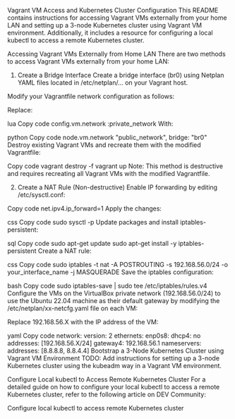 Vagrant VM Access and Kubernetes Cluster Configuration
This README contains instructions for accessing Vagrant VMs externally from your home LAN and setting up a 3-node Kubernetes cluster using Vagrant VM environment. Additionally, it includes a resource for configuring a local kubectl to access a remote Kubernetes cluster.

Accessing Vagrant VMs Externally from Home LAN
There are two methods to access Vagrant VMs externally from your home LAN:

1. Create a Bridge Interface
Create a bridge interface (br0) using Netplan YAML files located in /etc/netplan/... on your Vagrant host.

Modify your Vagrantfile network configuration as follows:

Replace:

lua
Copy code
config.vm.network :private_network
With:

python
Copy code
node.vm.network "public_network", bridge: "br0"
Destroy existing Vagrant VMs and recreate them with the modified Vagrantfile:

Copy code
vagrant destroy -f
vagrant up
Note: This method is destructive and requires recreating all Vagrant VMs with the modified Vagrantfile.

2. Create a NAT Rule (Non-destructive)
Enable IP forwarding by editing /etc/sysctl.conf:

Copy code
net.ipv4.ip_forward=1
Apply the changes:

css
Copy code
sudo sysctl -p
Update packages and install iptables-persistent:

sql
Copy code
sudo apt-get update
sudo apt-get install -y iptables-persistent
Create a NAT rule:

css
Copy code
sudo iptables -t nat -A POSTROUTING -s 192.168.56.0/24 -o your_interface_name -j MASQUERADE
Save the iptables configuration:

bash
Copy code
sudo iptables-save | sudo tee /etc/iptables/rules.v4
Configure the VMs on the VirtualBox private network (192.168.56.0/24) to use the Ubuntu 22.04 machine as their default gateway by modifying the /etc/netplan/xx-netcfg.yaml file on each VM:

Replace 192.168.56.X with the IP address of the VM:

yaml
Copy code
network:
  version: 2
  ethernets:
    enp0s8:
      dhcp4: no
      addresses: [192.168.56.X/24]
      gateway4: 192.168.56.1
      nameservers:
        addresses: [8.8.8.8, 8.8.4.4]
Bootstrap a 3-Node Kubernetes Cluster using Vagrant VM Environment
TODO: Add instructions for setting up a 3-node Kubernetes cluster using the kubeadm way in a Vagrant VM environment.

Configure Local kubectl to Access Remote Kubernetes Cluster
For a detailed guide on how to configure your local kubectl to access a remote Kubernetes cluster, refer to the following article on DEV Community:

Configure local kubectl to access remote Kubernetes cluster

